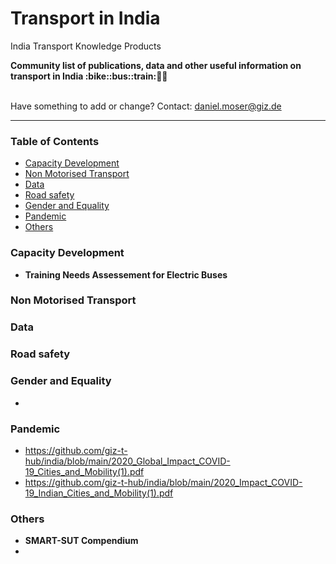 # Transport in India
India Transport Knowledge Products

<b> 
Community list of publications, data and other useful information on transport in India :bike::bus::train:🌳🚊
</b><br><br>

Have something to add or change? Contact: daniel.moser@giz.de

------------------------------

### Table of Contents
- [Capacity Development](#Capacity-Development)
- [Non Motorised Transport](#non-motorised-transport) 
- [Data](#data) 
- [Road safety](#road-safety)
- [Gender and Equality](#gender) 
- [Pandemic](#pandemic)
- [Others](#others)

  
### Capacity Development <a name="capacity-development"></a> 

- <b> Training Needs Assessement for Electric Buses </b>
    
### Non Motorised Transport <a name="non-motorised-transport"></a> 


### Data <a name="data"></a> 


### Road safety <a name="road-safety"></a> 


### Gender and Equality <a name="gender"></a> 

- 

### Pandemic <a name="pandemic"></a>

- https://github.com/giz-t-hub/india/blob/main/2020_Global_Impact_COVID-19_Cities_and_Mobility(1).pdf
- https://github.com/giz-t-hub/india/blob/main/2020_Impact_COVID-19_Indian_Cities_and_Mobility(1).pdf


### Others <a name="others"></a>  

- <b> SMART-SUT Compendium </b>
- 
